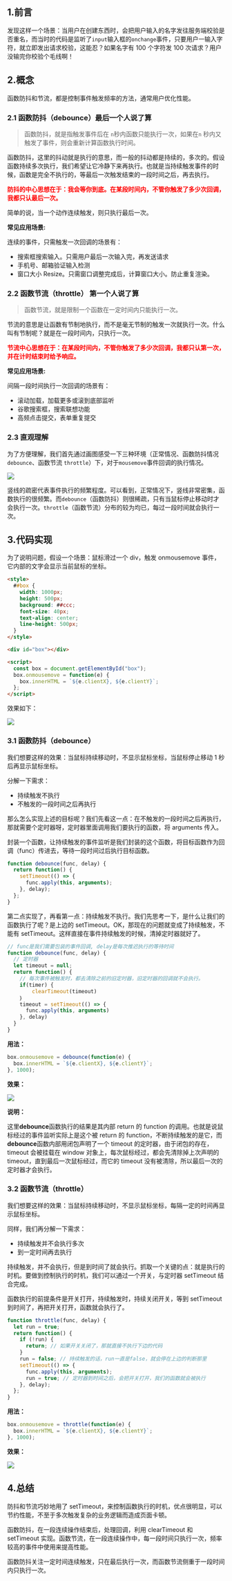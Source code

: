 ## 1.前言

发现这样一个场景：当用户在创建东西时，会把用户输入的名字发往服务端校验是否重名，而当时的代码是监听了`input`输入框的`onchange`事件，只要用户一输入字符，就立即发出请求校验，这能忍？如果名字有 100 个字符发 100 次请求？用户没输完你校验个毛线啊！

## 2.概念

函数防抖和节流，都是控制事件触发频率的方法，通常用户优化性能。

### 2.1 函数防抖（debounce）最后一个人说了算

> 函数防抖，就是指触发事件后在 `n`秒内函数只能执行一次，如果在`n` 秒内又触发了事件，则会重新计算函数执行时间。

函数防抖，这里的抖动就是执行的意思，而一般的抖动都是持续的，多次的。假设函数持续多次执行，我们希望让它冷静下来再执行。也就是当持续触发事件的时候，函数是完全不执行的，等最后一次触发结束的一段时间之后，再去执行。

**<font color="red">防抖的中心思想在于：我会等你到底。在某段时间内，不管你触发了多少次回调，我都只认最后一次。</font>**

简单的说，当一个动作连续触发，则只执行最后一次。

**常见应用场景:**

连续的事件，只需触发一次回调的场景有：

- 搜索框搜索输入。只需用户最后一次输入完，再发送请求
- 手机号、邮箱验证输入检测
- 窗口大小 Resize。只需窗口调整完成后，计算窗口大小。防止重复渲染。

### 2.2 函数节流（throttle） 第一个人说了算

> 函数节流，就是限制一个函数在一定时间内只能执行一次。

节流的意思是让函数有节制地执行，而不是毫无节制的触发一次就执行一次。什么叫有节制呢？就是在一段时间内，只执行一次。

**<font color="red">节流中心思想在于：在某段时间内，不管你触发了多少次回调，我都只认第一次，并在计时结束时给予响应。</font>**

**常见应用场景:**

间隔一段时间执行一次回调的场景有：

- 滚动加载，加载更多或滚到底部监听
- 谷歌搜索框，搜索联想功能
- 高频点击提交，表单重复提交

### 2.3 直观理解

为了方便理解，我们首先通过画图感受一下三种环境（正常情况、函数防抖情况 `debounce`、函数节流 `throttle`）下，对于`mousemove`事件回调的执行情况。

![](~@/javascript/06/02.png)

竖线的疏密代表事件执行的频繁程度。可以看到，正常情况下，竖线非常密集，函数执行的很频繁。而`debounce`（函数防抖）则很稀疏，只有当鼠标停止移动时才会执行一次。`throttle`（函数节流）分布的较为均已，每过一段时间就会执行一次。

## 3.代码实现

为了说明问题，假设一个场景：鼠标滑过一个 div，触发 onmousemove 事件，它内部的文字会显示当前鼠标的坐标。

```html
<style>
  ##box {
    width: 1000px;
    height: 500px;
    background: ##ccc;
    font-size: 40px;
    text-align: center;
    line-height: 500px;
  }
</style>

<div id="box"></div>

<script>
  const box = document.getElementById("box");
  box.onmousemove = function(e) {
    box.innerHTML = `${e.clientX}, ${e.clientY}`;
  };
</script>
```

效果如下：

![](~@/javascript/06/03.gif)

### 3.1 函数防抖（debounce）

我们想要这样的效果：当鼠标持续移动时，不显示鼠标坐标，当鼠标停止移动 1 秒后再显示鼠标坐标。

分解一下需求：

- 持续触发不执行
- 不触发的一段时间之后再执行

那么怎么实现上述的目标呢？我们先看这一点：在不触发的一段时间之后再执行，那就需要个定时器呀，定时器里面调用我们要执行的函数，将 arguments 传入。

封装一个函数，让持续触发的事件监听是我们封装的这个函数，将目标函数作为回调（func）传进去，等待一段时间过后执行目标函数。

```javascript
function debounce(func, delay) {
  return function() {
    setTimeout(() => {
      func.apply(this, arguments);
    }, delay);
  };
}
```

第二点实现了，再看第一点：持续触发不执行。我们先思考一下，是什么让我们的函数执行了呢？是上边的 setTimeout。OK，那现在的问题就变成了持续触发，不能有 setTimeout。这样直接在事件持续触发的时候，清掉定时器就好了。

```javascript
// func是我们需要包装的事件回调, delay是每次推迟执行的等待时间
function debounce(func, delay) {
  // 定时器
  let timeout = null;
  return function() {
    // 每次事件被触发时，都去清除之前的旧定时器，旧定时器的回调就不会执行。
    if(timer) {
        clearTimeout(timeout)
    ｝
    timeout = setTimeout(() => {
      func.apply(this, arguments)
    }, delay)
  }
}
```

**用法：**

```javascript
box.onmousemove = debounce(function(e) {
  box.innerHTML = `${e.clientX}, ${e.clientY}`;
}, 1000);
```

**效果：**

![](~@/javascript/06/04.gif)

**说明：**

这里**debounce**函数执行的结果是其内部 return 的 function 的调用。也就是说鼠标经过的事件监听实际上是这个被 return 的 function，不断持续触发的是它，而**debounce**函数内部用闭包声明了一个 timeout 的定时器，由于闭包的存在，timeout 会被挂载在 window 对象上，每次鼠标经过，都会先清除掉上次声明的 timeout，直到最后一次鼠标经过，而它的 timeout 没有被清除，所以最后一次的定时器才会执行。

### 3.2 函数节流（throttle）

我们想要这样的效果：当鼠标持续移动时，不显示鼠标坐标，每隔一定的时间再显示鼠标坐标。

同样，我们再分解一下需求：

- 持续触发并不会执行多次
- 到一定时间再去执行

持续触发，并不会执行，但是到时间了就会执行。抓取一个关键的点：就是执行的时机。要做到控制执行的时机，我们可以通过一个开关，与定时器 setTimeout 结合完成。

函数执行的前提条件是开关打开，持续触发时，持续关闭开关，等到 setTimeout 到时间了，再把开关打开，函数就会执行了。

```javascript
function throttle(func, delay) {
  let run = true;
  return function() {
    if (!run) {
      return; // 如果开关关闭了，那就直接不执行下边的代码
    }
    run = false; // 持续触发的话，run一直是false，就会停在上边的判断那里
    setTimeout(() => {
      func.apply(this, arguments);
      run = true; // 定时器到时间之后，会把开关打开，我们的函数就会被执行
    }, delay);
  };
}
```

**用法：**

```javascript
box.onmousemove = throttle(function(e) {
  box.innerHTML = `${e.clientX}, ${e.clientY}`;
}, 1000);
```

**效果：**

![](~@/javascript/06/05.gif)

## 4.总结

防抖和节流巧妙地用了 setTimeout，来控制函数执行的时机，优点很明显，可以节约性能，不至于多次触发复杂的业务逻辑而造成页面卡顿。

函数防抖，在一段连续操作结束后，处理回调，利用 clearTimeout 和 setTimeout 实现。函数节流，在一段连续操作中，每一段时间只执行一次，频率较高的事件中使用来提高性能。

函数防抖关注一定时间连续触发，只在最后执行一次，而函数节流侧重于一段时间内只执行一次。
